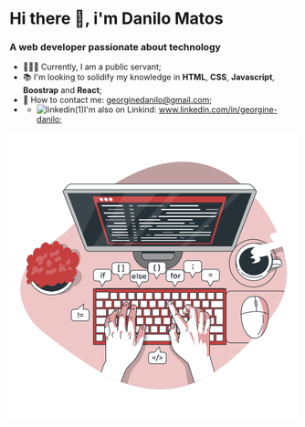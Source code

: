 # Hi there 👋, i'm Danilo Matos

### A web developer passionate about technology

* 👨🏻‍💻 Currently, I am a public servant;
* :books: I'm looking to solidify my knowledge in **HTML**, **CSS**, **Javascript**, **Boostrap** and **React**;
* :e-mail: How to contact me: georginedanilo@gmail.com;
* * ![linkedin(1)](https://user-images.githubusercontent.com/60492862/114087584-73c2ff00-988a-11eb-997d-27c96f81ed11.png)I'm also on Linkind: www.linkedin.com/in/georgine-danilo;
  
![](https://github.com/dnlMatos/dnlMatos/blob/main/Code%20typing-bro.svg)



